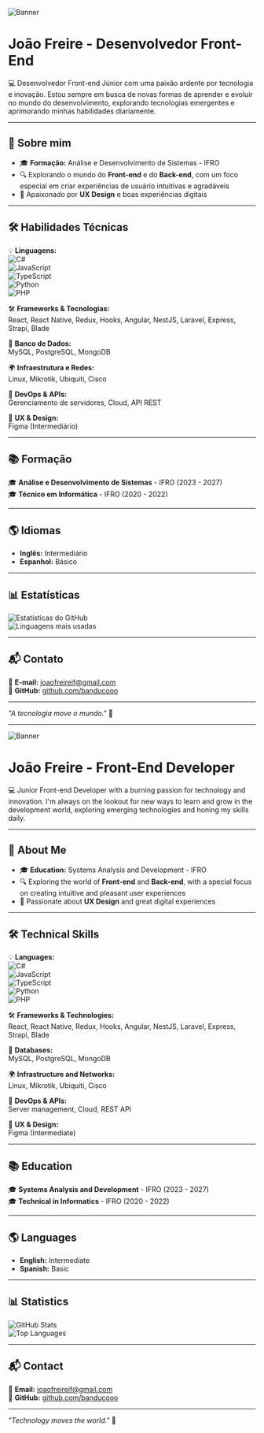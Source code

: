 ![Banner](https://via.placeholder.com/1200x400.png?text=Bem-vindo+ao+meu+GitHub!)

# João Freire - Desenvolvedor Front-End

💻 Desenvolvedor Front-end Júnior com uma paixão ardente por tecnologia e inovação. Estou sempre em busca de novas formas de aprender e evoluir no mundo do desenvolvimento, explorando tecnologias emergentes e aprimorando minhas habilidades diariamente.

---

## 🚀 Sobre mim  
- 🎓 **Formação:** Análise e Desenvolvimento de Sistemas - IFRO  
- 🔍 Explorando o mundo do **Front-end** e do **Back-end**, com um foco especial em criar experiências de usuário intuitivas e agradáveis  
- 🎨 Apaixonado por **UX Design** e boas experiências digitais  

---

## 🛠️ Habilidades Técnicas  
💡 **Linguagens:**  
![C#](https://img.shields.io/badge/C%23-%23239120.svg?style=flat&logo=c-sharp&logoColor=white)  
![JavaScript](https://img.shields.io/badge/JavaScript-%23F7DF1E.svg?style=flat&logo=javascript&logoColor=black)  
![TypeScript](https://img.shields.io/badge/TypeScript-%23007ACC.svg?style=flat&logo=typescript&logoColor=white)  
![Python](https://img.shields.io/badge/Python-%233776AB.svg?style=flat&logo=python&logoColor=white)  
![PHP](https://img.shields.io/badge/PHP-%23777BB4.svg?style=flat&logo=php&logoColor=white)  

🛠️ **Frameworks & Tecnologias:**  
React, React Native, Redux, Hooks, Angular, NestJS, Laravel, Express, Strapi, Blade  

📂 **Banco de Dados:**  
MySQL, PostgreSQL, MongoDB  

🌍 **Infraestrutura e Redes:**  
Linux, Mikrotik, Ubiquiti, Cisco  

🚀 **DevOps & APIs:**  
Gerenciamento de servidores, Cloud, API REST  

🎨 **UX & Design:**  
Figma (Intermediário)  

---

## 📚 Formação  
🎓 **Análise e Desenvolvimento de Sistemas** - IFRO (2023 - 2027)  
🎓 **Técnico em Informática** - IFRO (2020 - 2022)  

---

## 🌎 Idiomas  
- **Inglês:** Intermediário  
- **Espanhol:** Básico  

---

## 📊 Estatísticas  
![Estatísticas do GitHub](https://github-readme-stats.vercel.app/api?username=banducooo&show_icons=true&theme=radical)  
![Linguagens mais usadas](https://github-readme-stats.vercel.app/api/top-langs/?username=banducooo&layout=compact&theme=radical)  

---

## 📬 Contato  
📧 **E-mail:** [joaofreireif@gmail.com](mailto:joaofreireif@gmail.com)  
🐙 **GitHub:** [github.com/banducooo](https://github.com/banducooo)  

---

_"A tecnologia move o mundo."_ 🚀  

---

![Banner](https://via.placeholder.com/1200x400.png?text=Welcome+to+my+GitHub!)

# João Freire - Front-End Developer

💻 Junior Front-end Developer with a burning passion for technology and innovation. I'm always on the lookout for new ways to learn and grow in the development world, exploring emerging technologies and honing my skills daily.

---

## 🚀 About Me  
- 🎓 **Education:** Systems Analysis and Development - IFRO  
- 🔍 Exploring the world of **Front-end** and **Back-end**, with a special focus on creating intuitive and pleasant user experiences  
- 🎨 Passionate about **UX Design** and great digital experiences  

---

## 🛠️ Technical Skills  
💡 **Languages:**  
![C#](https://img.shields.io/badge/C%23-%23239120.svg?style=flat&logo=c-sharp&logoColor=white)  
![JavaScript](https://img.shields.io/badge/JavaScript-%23F7DF1E.svg?style=flat&logo=javascript&logoColor=black)  
![TypeScript](https://img.shields.io/badge/TypeScript-%23007ACC.svg?style=flat&logo=typescript&logoColor=white)  
![Python](https://img.shields.io/badge/Python-%233776AB.svg?style=flat&logo=python&logoColor=white)  
![PHP](https://img.shields.io/badge/PHP-%23777BB4.svg?style=flat&logo=php&logoColor=white)  

🛠️ **Frameworks & Technologies:**  
React, React Native, Redux, Hooks, Angular, NestJS, Laravel, Express, Strapi, Blade  

📂 **Databases:**  
MySQL, PostgreSQL, MongoDB  

🌍 **Infrastructure and Networks:**  
Linux, Mikrotik, Ubiquiti, Cisco  

🚀 **DevOps & APIs:**  
Server management, Cloud, REST API  

🎨 **UX & Design:**  
Figma (Intermediate)  

---

## 📚 Education  
🎓 **Systems Analysis and Development** - IFRO (2023 - 2027)  
🎓 **Technical in Informatics** - IFRO (2020 - 2022)  

---

## 🌎 Languages  
- **English:** Intermediate  
- **Spanish:** Basic  

---

## 📊 Statistics  
![GitHub Stats](https://github-readme-stats.vercel.app/api?username=banducooo&show_icons=true&theme=radical)  
![Top Languages](https://github-readme-stats.vercel.app/api/top-langs/?username=banducooo&layout=compact&theme=radical)  

---

## 📬 Contact  
📧 **Email:** [joaofreireif@gmail.com](mailto:joaofreireif@gmail.com)  
🐙 **GitHub:** [github.com/banducooo](https://github.com/banducooo)  

---

_"Technology moves the world."_ 🚀  
